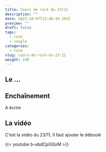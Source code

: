 ```yaml
---
title: Cours de rock du 23/11
description: ""
date: 2023-10-07T13:48:39.291Z
preview: ""
draft: false
tags:
  - rock
  - couple
categories:
  - rock
slug: cours-de-rock-du-23-11
weight: 190
---
```


## Le ...

## Enchaînement
A écrire

## La vidéo

C'est la vidéo du 23/11, Il faut ajouter le déboulé

{{< youtube b-ubdCpGQoM >}}

